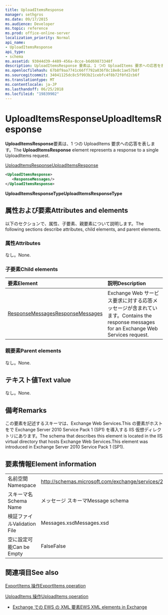 ```yaml
---
title: UploadItemsResponse
manager: sethgros
ms.date: 09/17/2015
ms.audience: Developer
ms.topic: reference
ms.prod: office-online-server
localization_priority: Normal
api_name:
- UploadItemsResponse
api_type:
- schema
ms.assetid: 93044d39-4489-456a-8cce-b6d69873348f
description: UploadItemsResponse 要素は、1 つの UploadItems 要求への応答を表します。
ms.openlocfilehash: 67b8f9aa7741c66ff792a036f8c18e8c1ae57b8f
ms.sourcegitcommit: 34041125dc8c5f993b21cebfc4f8b72f0fd2cb6f
ms.translationtype: MT
ms.contentlocale: ja-JP
ms.lasthandoff: 06/25/2018
ms.locfileid: "19839902"
---
```

# <a name="uploaditemsresponse"></a><span data-ttu-id="79bea-103">UploadItemsResponse</span><span class="sxs-lookup"><span data-stu-id="79bea-103">UploadItemsResponse</span></span>

<span data-ttu-id="79bea-104">**UploadItemsResponse**要素は、1 つの UploadItems 要求への応答を表します。</span><span class="sxs-lookup"><span data-stu-id="79bea-104">The **UploadItemsResponse** element represents a response to a single UploadItems request.</span></span> 
  
[<span data-ttu-id="79bea-105">UploadItemsResponse</span><span class="sxs-lookup"><span data-stu-id="79bea-105">UploadItemsResponse</span></span>](uploaditemsresponse.md)
  
```XML
<UploadItemsResponse>
   <ResponseMessages/>
</UploadItemsResponse>
```

 <span data-ttu-id="79bea-106">**UploadItemsResponseType**</span><span class="sxs-lookup"><span data-stu-id="79bea-106">**UploadItemsResponseType**</span></span>
## <a name="attributes-and-elements"></a><span data-ttu-id="79bea-107">属性および要素</span><span class="sxs-lookup"><span data-stu-id="79bea-107">Attributes and elements</span></span>

<span data-ttu-id="79bea-108">以下のセクションで、属性、子要素、親要素について説明します。</span><span class="sxs-lookup"><span data-stu-id="79bea-108">The following sections describe attributes, child elements, and parent elements.</span></span>
  
### <a name="attributes"></a><span data-ttu-id="79bea-109">属性</span><span class="sxs-lookup"><span data-stu-id="79bea-109">Attributes</span></span>

<span data-ttu-id="79bea-110">なし。</span><span class="sxs-lookup"><span data-stu-id="79bea-110">None.</span></span>
  
### <a name="child-elements"></a><span data-ttu-id="79bea-111">子要素</span><span class="sxs-lookup"><span data-stu-id="79bea-111">Child elements</span></span>

|<span data-ttu-id="79bea-112">**要素**</span><span class="sxs-lookup"><span data-stu-id="79bea-112">**Element**</span></span>|<span data-ttu-id="79bea-113">**説明**</span><span class="sxs-lookup"><span data-stu-id="79bea-113">**Description**</span></span>|
|:-----|:-----|
|[<span data-ttu-id="79bea-114">ResponseMessages</span><span class="sxs-lookup"><span data-stu-id="79bea-114">ResponseMessages</span></span>](responsemessages.md) <br/> |<span data-ttu-id="79bea-115">Exchange Web サービス要求に対する応答メッセージが含まれています。</span><span class="sxs-lookup"><span data-stu-id="79bea-115">Contains the response messages for an Exchange Web Services request.</span></span>  <br/> |
   
### <a name="parent-elements"></a><span data-ttu-id="79bea-116">親要素</span><span class="sxs-lookup"><span data-stu-id="79bea-116">Parent elements</span></span>

<span data-ttu-id="79bea-117">なし。</span><span class="sxs-lookup"><span data-stu-id="79bea-117">None.</span></span>
  
## <a name="text-value"></a><span data-ttu-id="79bea-118">テキスト値</span><span class="sxs-lookup"><span data-stu-id="79bea-118">Text value</span></span>

<span data-ttu-id="79bea-119">なし。</span><span class="sxs-lookup"><span data-stu-id="79bea-119">None.</span></span>
  
## <a name="remarks"></a><span data-ttu-id="79bea-120">備考</span><span class="sxs-lookup"><span data-stu-id="79bea-120">Remarks</span></span>

<span data-ttu-id="79bea-121">この要素を記述するスキーマは、Exchange Web Services.This の要素がホストをで Exchange Server 2010 Service Pack 1 (SP1) を導入する IIS 仮想ディレクトリにあります。</span><span class="sxs-lookup"><span data-stu-id="79bea-121">The schema that describes this element is located in the IIS virtual directory that hosts Exchange Web Services.This element was introduced in Exchange Server 2010 Service Pack 1 (SP1).</span></span>
  
## <a name="element-information"></a><span data-ttu-id="79bea-122">要素情報</span><span class="sxs-lookup"><span data-stu-id="79bea-122">Element information</span></span>

|||
|:-----|:-----|
|<span data-ttu-id="79bea-123">名前空間</span><span class="sxs-lookup"><span data-stu-id="79bea-123">Namespace</span></span>  <br/> |http://schemas.microsoft.com/exchange/services/2006/messages  <br/> |
|<span data-ttu-id="79bea-124">スキーマ名</span><span class="sxs-lookup"><span data-stu-id="79bea-124">Schema Name</span></span>  <br/> |<span data-ttu-id="79bea-125">メッセージ スキーマ</span><span class="sxs-lookup"><span data-stu-id="79bea-125">Message schema</span></span>  <br/> |
|<span data-ttu-id="79bea-126">検証ファイル</span><span class="sxs-lookup"><span data-stu-id="79bea-126">Validation File</span></span>  <br/> |<span data-ttu-id="79bea-127">Messages.xsd</span><span class="sxs-lookup"><span data-stu-id="79bea-127">Messages.xsd</span></span>  <br/> |
|<span data-ttu-id="79bea-128">空に設定可能</span><span class="sxs-lookup"><span data-stu-id="79bea-128">Can be Empty</span></span>  <br/> |<span data-ttu-id="79bea-129">False</span><span class="sxs-lookup"><span data-stu-id="79bea-129">False</span></span>  <br/> |
   
## <a name="see-also"></a><span data-ttu-id="79bea-130">関連項目</span><span class="sxs-lookup"><span data-stu-id="79bea-130">See also</span></span>



[<span data-ttu-id="79bea-131">ExportItems 操作</span><span class="sxs-lookup"><span data-stu-id="79bea-131">ExportItems operation</span></span>](exportitems-operation.md)
  
[<span data-ttu-id="79bea-132">UploadItems 操作</span><span class="sxs-lookup"><span data-stu-id="79bea-132">UploadItems operation</span></span>](uploaditems-operation.md)


- [<span data-ttu-id="79bea-133">Exchange での EWS の XML 要素</span><span class="sxs-lookup"><span data-stu-id="79bea-133">EWS XML elements in Exchange</span></span>](ews-xml-elements-in-exchange.md)

